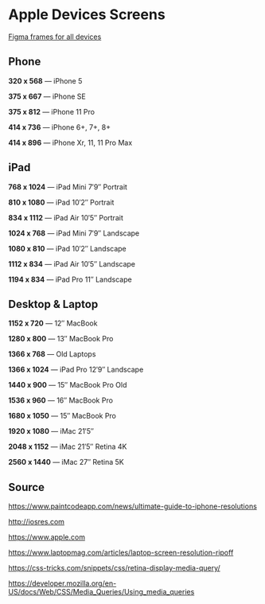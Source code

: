# Apple Devices Screens
[Figma frames for all devices](http://bit.ly/AppleDeviceScreenResolutions)

## Phone
**320 x 568** — iPhone 5

**375 x 667** — iPhone SE

**375 x 812** — iPhone 11 Pro

**414 x 736** — iPhone 6+, 7+, 8+

**414 x 896** — iPhone Xr, 11, 11 Pro Max

## iPad
**768 x 1024** — iPad Mini 7′9″ Portrait

**810 x 1080** — iPad 10′2″ Portrait

**834 x 1112** — iPad Air 10′5″ Portrait

**1024 x 768** — iPad Mini 7′9″ Landscape

**1080 x 810** — iPad 10′2″ Landscape

**1112 x 834** — iPad Air 10′5″ Landscape

**1194 x 834** — iPad Pro 11″ Landscape

## Desktop & Laptop
**1152 x 720** — 12″ MacBook

**1280 x 800** — 13″ MacBook Pro

**1366 x 768** — Old Laptops

**1366 x 1024** — iPad Pro 12′9″ Landscape

**1440 x 900** — 15″ MacBook Pro Old

**1536 x 960** — 16″ MacBook Pro

**1680 x 1050** — 15″ MacBook Pro

**1920 x 1080** — iMac 21′5″

**2048 x 1152** — iMac 21′5″ Retina 4K

**2560 x 1440** — iMac 27″ Retina 5K

## Source
https://www.paintcodeapp.com/news/ultimate-guide-to-iphone-resolutions

http://iosres.com

https://www.apple.com

https://www.laptopmag.com/articles/laptop-screen-resolution-ripoff

https://css-tricks.com/snippets/css/retina-display-media-query/

https://developer.mozilla.org/en-US/docs/Web/CSS/Media_Queries/Using_media_queries
